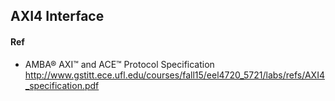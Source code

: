 ## AXI4 Interface

#### Ref
- AMBA® AXI™ and ACE™ Protocol Specification  
http://www.gstitt.ece.ufl.edu/courses/fall15/eel4720_5721/labs/refs/AXI4_specification.pdf  
